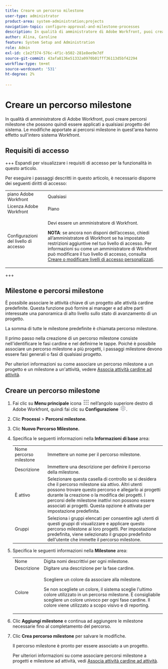 ```yaml
---
title: Creare un percorso milestone
user-type: administrator
product-area: system-administration;projects
navigation-topic: configure-approval-and-milestone-processes
description: In qualità di amministratore di Adobe Workfront, puoi creare percorsi milestone che possono quindi essere applicati a qualsiasi progetto del sistema. Le modifiche apportate ai percorsi milestone in quest'area hanno effetto sull'intero sistema Workfront.
author: Alina, Caroline
feature: System Setup and Administration
role: Admin
exl-id: c1e2f374-576c-4f1c-b502-281e8ee9e7df
source-git-commit: 43afa8136e51332a0970b01fff36113d5bf42294
workflow-type: tm+mt
source-wordcount: '531'
ht-degree: 2%

---
```


# Creare un percorso milestone

<!--
NOTE: DON'T DELETE, DRAFT OR HIDE THIS ARTICLE. IT IS LINKED TO THE PRODUCT, THROUGH THE CONTEXT SENSITIVE HELP LINKS.
-->

In qualità di amministratore di Adobe Workfront, puoi creare percorsi milestone che possono quindi essere applicati a qualsiasi progetto del sistema. Le modifiche apportate ai percorsi milestone in quest&#39;area hanno effetto sull&#39;intero sistema Workfront.

## Requisiti di accesso

+++ Espandi per visualizzare i requisiti di accesso per la funzionalità in questo articolo.

Per eseguire i passaggi descritti in questo articolo, è necessario disporre dei seguenti diritti di accesso:

<table style="table-layout:auto"> 
 <col> 
 <col> 
 <tbody> 
  <tr> 
   <td role="rowheader">piano Adobe Workfront</td> 
   <td>Qualsiasi</td> 
  </tr> 
  <tr> 
   <td role="rowheader">Licenza Adobe Workfront</td> 
   <td>Piano</td> 
  </tr> 
  <tr> 
   <td role="rowheader">Configurazioni del livello di accesso</td> 
   <td> <p>Devi essere un amministratore di Workfront.</p> <p><b>NOTA</b>: se ancora non disponi dell’accesso, chiedi all’amministratore di Workfront se ha impostato restrizioni aggiuntive nel tuo livello di accesso. Per informazioni su come un amministratore di Workfront può modificare il tuo livello di accesso, consulta <a href="../../../administration-and-setup/add-users/configure-and-grant-access/create-modify-access-levels.md" class="MCXref xref">Creare o modificare livelli di accesso personalizzati</a>.</p> </td> 
  </tr> 
 </tbody> 
</table>

+++

## Milestone e percorsi milestone

È possibile associare le attività chiave di un progetto alle attività cardine predefinite. Questa funzione può fornire ai manager e ad altre parti interessate una panoramica di alto livello sullo stato di avanzamento di un progetto.

La somma di tutte le milestone predefinite è chiamata percorso milestone.

Il primo passo nella creazione di un percorso milestone consiste nell&#39;identificare le fasi cardine e nel definirne le tappe. Poiché è possibile associare un percorso milestone a più progetti, i passaggi milestone devono essere fasi generali o fasi di qualsiasi progetto.

Per ulteriori informazioni su come associare un percorso milestone a un progetto e un milestone a un&#39;attività, vedere [Associa attività cardine ad attività](../../../manage-work/tasks/manage-tasks/associate-milestones-with-tasks.md).

## Creare un percorso milestone

1. Fai clic su **Menu principale** icona ![](assets/main-menu-icon.png) nell’angolo superiore destro di Adobe Workfront, quindi fai clic su **Configurazione** ![](assets/gear-icon-settings.png).

1. Clic **Processi** > **Percorsi milestone**.
1. Clic **Nuovo Percorso Milestone.**
1. Specifica le seguenti informazioni nella **Informazioni di base** area:

   <table style="table-layout:auto">
    <tr>
      <td>Nome percorso milestone</td>
       <td>Immettere un nome per il percorso milestone.</td>
    </tr>
    <tr>
      <td>Descrizione</td>
      <td>Immettere una descrizione per definire il percorso della milestone.</td>
    </tr>
    <tr>
       <td>È attivo</td>
      <td>Selezionare questa casella di controllo se si desidera che il percorso milestone sia attivo. Altri utenti possono trovare questo percorso e allegarlo ai progetti durante la creazione o la modifica dei progetti. I percorsi delle milestone inattivi non possono essere associati ai progetti. Questa opzione è attivata per impostazione predefinita.</td>
    </tr>
    <tr>
      <td>Gruppi</td>
      <td>Seleziona i gruppi elencati per consentire agli utenti di questi gruppi di visualizzare e applicare questo percorso milestone ai loro progetti. Per impostazione predefinita, viene selezionato il gruppo predefinito dell'utente che immette il percorso milestone.</td>
    </tr>
   </table>

1. Specifica le seguenti informazioni nella **Milestone** area:

   <table style="table-layout:auto"> 
    <col> 
    <col> 
    <tbody> 
     <tr> 
      <td role="rowheader">Nome</td> 
      <td>Digita nomi descrittivi per ogni milestone.</td> 
     </tr> 
     <tr> 
      <td role="rowheader">Descrizione</td> 
      <td>Digitare una descrizione per la fase cardine.</td> 
     </tr> 
     <tr> 
      <td role="rowheader">Colore</td> 
      <td> <p>Scegliere un colore da associare alla milestone. </p> <p>Se non scegliete un colore, il sistema sceglie l'ultimo colore utilizzato in un percorso milestone. È consigliabile scegliere un colore univoco per ogni fase cardine. Il colore viene utilizzato a scopo visivo e di reporting.</p> </td> 
     </tr> 
    </tbody> 
   </table>

1. Clic **Aggiungi milestone** e continua ad aggiungere le milestone necessarie fino al completamento del percorso.
1. Clic **Crea percorso milestone** per salvare le modifiche.

   Il percorso milestone è pronto per essere associato a un progetto.

   Per ulteriori informazioni su come associare percorsi milestone a progetti e milestone ad attività, vedi [Associa attività cardine ad attività](../../../manage-work/tasks/manage-tasks/associate-milestones-with-tasks.md).

